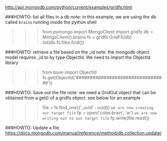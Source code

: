 http://api.mongodb.com/python/current/examples/gridfs.html

###HOWTO: list all files in a db
note: in this example, we are using the db called `brains` running inside the
python shell

>>> from pymongo import MongoClient
>>> import gridfs
>>> db = MongoClient().brains
>>> fs = gridfs.GridFS(db)
>>> list(db.fs.files.find())

###HOWTO: retrieve a file based on the _id
note: the mongodb object model requires _id to by type ObjectId. We need to
import the ObjectId library
>>> from bson import ObjectId
>>> fs.get(ObjectId('#################################'))

###HOWTO: Save out the file
note: we need a GridOut object that can be obtained from a get() of a gridfs
object. see below for an example
>>> file = fs.find_one({'_uuid' : uuid})
`we are now creating our target file`
>>> fp = open('cobe.brain', 'w')
`we are now writing out to our target file`
>>> fp.write(file.read())

###HOWTO: Update a file
https://docs.mongodb.com/manual/reference/method/db.collection.update/